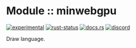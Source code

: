 <!-- {{# generate.module_header{} #}} -->

# Module :: minwebgpu
[![experimental](https://raster.shields.io/static/v1?label=stability&message=experimental&color=orange&logoColor=eee)](https://github.com/emersion/stability-badges#experimental) [![rust-status](https://github.com/Wandalen/wTools/actions/workflows/ModuleminwebgpuPush.yml/badge.svg)](https://github.com/Wandalen/wTools/actions/workflows/ModuleminwebgpuPush.yml) [![docs.rs](https://img.shields.io/docsrs/minwebgpu?color=e3e8f0&logo=docs.rs)](https://docs.rs/minwebgpu) [![discord](https://img.shields.io/discord/872391416519737405?color=eee&logo=discord&logoColor=eee&label=ask)](https://discord.gg/m3YfbXpUUY)

Draw language.

<!--
### Basic use-case

```rust
use minwebgpu::*;

fn main()
{
}
```

### To add to your project

```bash
cargo add minwebgpu
```

### Try out from the repository

``` shell test
git clone https://github.com/Wandalen/wTools
cd wTools
cargo run --example minwebgpu_trivial
cargo run
```
-->
